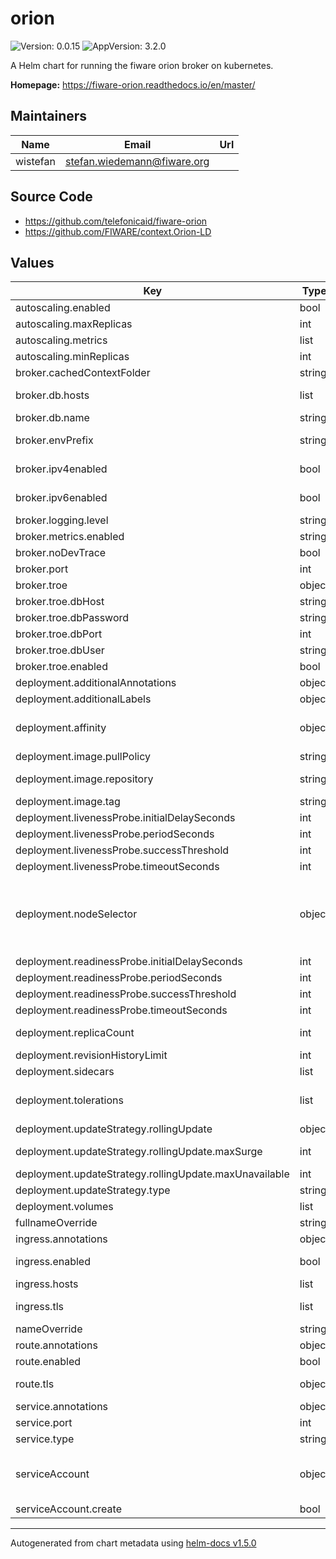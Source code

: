 # orion

![Version: 0.0.15](https://img.shields.io/badge/Version-0.0.15-informational?style=flat-square) ![AppVersion: 3.2.0](https://img.shields.io/badge/AppVersion-3.2.0-informational?style=flat-square)

A Helm chart for running the fiware orion broker on kubernetes.

**Homepage:** <https://fiware-orion.readthedocs.io/en/master/>

## Maintainers

| Name | Email | Url |
| ---- | ------ | --- |
| wistefan | stefan.wiedemann@fiware.org |  |

## Source Code

* <https://github.com/telefonicaid/fiware-orion>
* <https://github.com/FIWARE/context.Orion-LD>

## Values

| Key | Type | Default | Description |
|-----|------|---------|-------------|
| autoscaling.enabled | bool | `false` | should autoscaling be enabled for the context broker |
| autoscaling.maxReplicas | int | `10` | maximum number of running pods |
| autoscaling.metrics | list | `[]` | metrics to react on |
| autoscaling.minReplicas | int | `1` | minimum number of running pods |
| broker.cachedContextFolder | string | `"/opt/orion/ldcontexts"` |  |
| broker.db.hosts | list | `[]` | configuration of the mongo-db hosts. if multiple hosts are inserted, its assumed that mongo is running as a replica set |
| broker.db.name | string | `"orion"` |  |
| broker.envPrefix | string | `"ORIONLD_"` | Prefix to be used for env-vars in orion. Must be ORION_ for orion and ORIONLD_ for orion-ld |
| broker.ipv4enabled | bool | `false` | set to true if only ipv4 should be used, do not set both options to true |
| broker.ipv6enabled | bool | `false` | set to true if only ipv6 should be used, do not set both options to true |
| broker.logging.level | string | `"WARN"` | log level of the broker |
| broker.metrics.enabled | string | `"false"` | enable or disable metrics gathering |
| broker.noDevTrace | bool | `true` | should the extended development tracing be disabled? |
| broker.port | int | `1026` | port that the broker is listening to |
| broker.troe | object | `{"dbHost":"postgres","dbPassword":"password","dbPort":5432,"dbUser":"user","enabled":false}` | configuration of temporal entity representation |
| broker.troe.dbHost | string | `"postgres"` | host of the postgres to be used |
| broker.troe.dbPassword | string | `"password"` | password to authenticate with at postgres |
| broker.troe.dbPort | int | `5432` | port of the postgres to be used |
| broker.troe.dbUser | string | `"user"` | username to authenticate with at postgres |
| broker.troe.enabled | bool | `false` | should temporal representation of entities be enabled |
| deployment.additionalAnnotations | object | `{}` | additional annotations for the deployment, if required |
| deployment.additionalLabels | object | `{}` | additional labels for the deployment, if required |
| deployment.affinity | object | `{}` | affinity template ref: https://kubernetes.io/docs/concepts/configuration/assign-pod-node/#affinity-and-anti-affinity |
| deployment.image.pullPolicy | string | `"IfNotPresent"` | specification of the image pull policy |
| deployment.image.repository | string | `"fiware/orion-ld"` | orion image name ref: https://hub.docker.com/r/fiware/orion-ld |
| deployment.image.tag | string | `"latest"` |  |
| deployment.livenessProbe.initialDelaySeconds | int | `30` |  |
| deployment.livenessProbe.periodSeconds | int | `10` |  |
| deployment.livenessProbe.successThreshold | int | `1` |  |
| deployment.livenessProbe.timeoutSeconds | int | `30` |  |
| deployment.nodeSelector | object | `{}` | orion resource requests and limits, we leave the default empty to make that a concious choice by the user. for the autoscaling to make sense, you should configure this. resources: limits: cpu: 100m memory: 128Mi requests: cpu: 100m memory: 128Mi -- selector template ref: https://kubernetes.io/docs/user-guide/node-selection/ |
| deployment.readinessProbe.initialDelaySeconds | int | `30` |  |
| deployment.readinessProbe.periodSeconds | int | `10` |  |
| deployment.readinessProbe.successThreshold | int | `1` |  |
| deployment.readinessProbe.timeoutSeconds | int | `30` |  |
| deployment.replicaCount | int | `1` | initial number of target replications, can be different if autoscaling is enabled |
| deployment.revisionHistoryLimit | int | `3` | number of old replicas to be retained |
| deployment.sidecars | list | `[]` | additional sidepods for the deployment, if required |
| deployment.tolerations | list | `[]` | tolerations template ref: ref: https://kubernetes.io/docs/concepts/configuration/taint-and-toleration/ |
| deployment.updateStrategy.rollingUpdate | object | `{"maxSurge":1,"maxUnavailable":0}` | new pods will be added gradually |
| deployment.updateStrategy.rollingUpdate.maxSurge | int | `1` | number of pods that can be created above the desired amount while updating |
| deployment.updateStrategy.rollingUpdate.maxUnavailable | int | `0` | number of pods that can be unavailable while updating |
| deployment.updateStrategy.type | string | `"RollingUpdate"` | type of the update |
| deployment.volumes | list | `[]` | additional volumes for the deployment, if required |
| fullnameOverride | string | `""` | option to override the fullname config in the _helpers.tpl |
| ingress.annotations | object | `{}` | annotations to be added to the ingress |
| ingress.enabled | bool | `false` | should there be an ingress to connect orion with the public internet |
| ingress.hosts | list | `[]` |  |
| ingress.tls | list | `[]` | provide a hosts and the paths that should be available - host: localhost paths: - / -- configure the ingress' tls |
| nameOverride | string | `""` | option to override the name config in the _helpers.tpl |
| route.annotations | object | `{}` | annotations to be added to the route |
| route.enabled | bool | `false` |  |
| route.tls | object | `{}` | host to be used host: localhost -- tls configuration for the route |
| service.annotations | object | `{}` | addtional annotations, if required |
| service.port | int | `1026` | port to be used by the service |
| service.type | string | `"ClusterIP"` | service type |
| serviceAccount | object | `{"create":false}` | if a orion specific service account should be used, it can be configured here ref: https://kubernetes.io/docs/tasks/configure-pod-container/configure-service-account/ |
| serviceAccount.create | bool | `false` | specifies if the account should be created |

----------------------------------------------
Autogenerated from chart metadata using [helm-docs v1.5.0](https://github.com/norwoodj/helm-docs/releases/v1.5.0)
